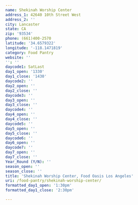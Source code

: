 ```yaml
---
name: Shekinah Worship Center
address_1: 42640 10th Street West
address_2: ''
city: Lancaster
state: CA
zip: '93534'
phone: (661)400-2570
latitude: '34.6579322'
longitude: '-118.1471819'
category: Food Pantry
website: ''
'': ''
daycode1: SatLast
day1_open: '1330'
day1_close: '1430'
daycode2: ''
day2_open: ''
day2_close: ''
daycode3: ''
day3_open: ''
day3_close: ''
daycode4: ''
day4_open: ''
day4_close: ''
daycode5: ''
day5_open: ''
day5_close: ''
daycode6: ''
day6_open: ''
daycode7: ''
day7_open: ''
day7_close: ''
Year_Round (Y/N): ''
season_open: ''
season_close: ''
title: 'Shekinah Worship Center, Food Oasis Los Angeles'
uri: /food-pantry/shekinah-worship-center/
formatted_day1_open: '1:30pm'
formatted_day1_close: '2:30pm'

---
```


